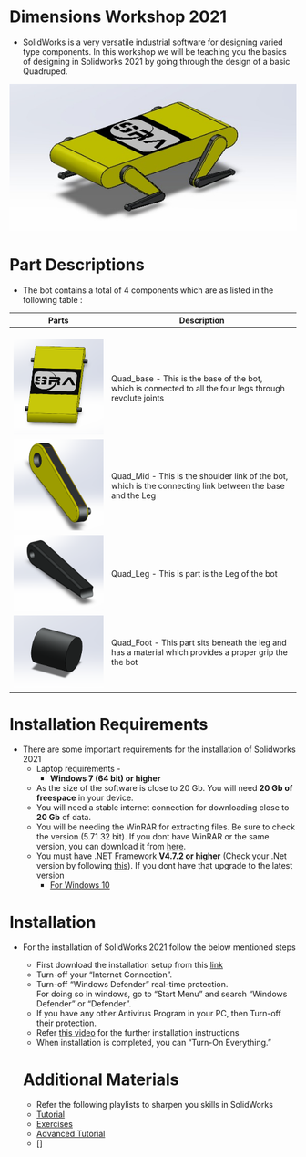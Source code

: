 # Dimensions Workshop 2021
* SolidWorks is a very versatile industrial software for designing varied type components. In this workshop we will be teaching you the basics of designing in Solidworks 2021 by going through the design of a basic Quadruped.  
<p align="center">
  <img src="./assets/Bot.png" width="700"/>
</p>

# Part Descriptions
* The bot contains a total of 4 components which are as listed in the following table :


|     Parts    |          Description          |
| ------------ | ----------------------------- |
| <p align="center">
  <img src="./assets/QUADBASE.png" width="200"/> | Quad_base - This is the base of the bot,</br> which is connected to all the four legs through revolute joints|
  <img src="./assets/QUADMID.png" width="200"/> | Quad_Mid - This is the shoulder link of the bot,</br> which is the connecting link between the base and the Leg|  
   <img src="./assets/QUADLEG.png" width="200"/> | Quad_Leg - This is part is the Leg of the bot|   
   <img src="./assets/QUADFOOT.png" width="200"/> | Quad_Foot - This part sits beneath the leg and </br> has a material which provides a proper grip the the bot|  
</p>   

# Installation Requirements
* There are some important requirements for the installation of Solidworks 2021
  * Laptop requirements - 
    * **Windows 7 (64 bit) or higher**
  * As the size of the software is close to 20 Gb. You will need **20 Gb of freespace** in your device.
  * You will need a stable internet connection for downloading close to **20 Gb** of data.
  * You will be needing the WinRAR for extracting files. Be sure to check the version (5.71 32 bit). If you dont have WinRAR or the same version, you can download it from [here](https://www.winrarfree.net/download-file/for-windows/version-5.71/wrar571.exe).
  * You must have .NET Framework **V4.7.2 or higher** (Check your .Net version by following [this](https://support.citrix.com/article/CTX224771)). If you dont have that upgrade to the latest version 
    * [For Windows 10](https://dotnet.microsoft.com/download/dotnet-framework/net48)
    <!--* [For Windows 8/7](https://dotnet.microsoft.com/download/dotnet-framework/net472)  -->
   
# Installation 
* For the installation of SolidWorks 2021 follow the below mentioned steps
  * First download the installation setup from this [link](https://allpcworld.com/solidworks-premium-2021-free-download-712546/)
  * Turn-off your “Internet Connection”.
  * Turn-off “Windows Defender” real-time protection.</br>
    For doing so in windows, go to “Start Menu” and search “Windows Defender” or “Defender”.
  * If you have any other Antivirus Program in your PC, then Turn-off their protection.
  * Refer [this video](https://www.youtube.com/watch?v=YwwOqODxwq8) for the further installation instructions
  * When installation is completed, you can “Turn-On Everything.”

  # Additional Materials
  * Refer the following playlists to sharpen you skills in SolidWorks
  * [Tutorial](https://www.youtube.com/watch?v=Ulttc_2p4DY&list=PLrOFa8sDv6jcp8E3ayUFZ4iNI8uuPjXHe)
  * [Exercises](https://www.youtube.com/watch?v=vf2B0kKJeyM&list=PLzXbArJFNdVX0IDxpwqzqqB5mP2sWTjzq)
  * [Advanced Tutorial](https://www.youtube.com/watch?v=k39jWp3PafM&list=PLROUP1bV8REQ3uB7OTT3GunhdOOOfvLFz)
  * []

